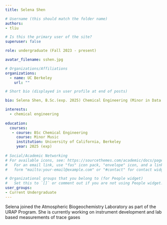 ```yaml
---
title: Selena Shen

# Username (this should match the folder name)
authors:
- tliu

# Is this the primary user of the site?
superuser: false

role: undergraduate (Fall 2023 - present)

avatar_filename: sshen.jpg

# Organizations/Affiliations
organizations:
  - name: UC Berkeley
    url: ""

# Short bio (displayed in user profile at end of posts)

bio: Selena Shen, B.Sc.(exp. 2025) Chemical Engineering (Minor in Data Science), University of California at Berkeley. URAP researcher in Atmospheric Biogeochemistry Lab (Sept 2023- present).   

interests:
  - chemical engineering
  
education:
  courses:
   - course: BSc Chemical Engineering
     course: Minor Music
     institution: University of California, Berkeley
     year: 2025 (exp)
      
# Social/Academic Networking
# For available icons, see: https://sourcethemes.com/academic/docs/page-builder/#icons
#   For an email link, use "fas" icon pack, "envelope" icon, and a link in the
#   form "mailto:your-email@example.com" or "#contact" for contact widget.

# Organizational groups that you belong to (for People widget)
#   Set this to `[]` or comment out if you are not using People widget.
user_groups:
- Current Undergraduate
---
```


Selena joined the Atmospheric Biogeochemistry Laboratory as part of the URAP Program.  She is currently working on instrument development and lab based measurements of trace gases

